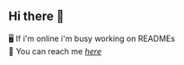 ## Hi there 👋
🖥️ If i'm online i'm busy working on READMEs  
📨 You can reach me [*here*](mailto:zangagang.gaming@gmail.com)
